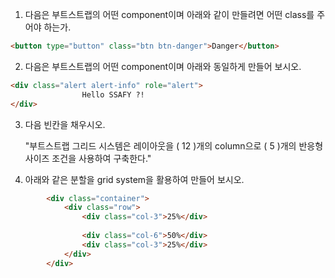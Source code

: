 1.  다음은 부트스트랩의 어떤 component이며 아래와 같이 만들려면 어떤 class를 주어야 하는가.

~~~html
<button type="button" class="btn btn-danger">Danger</button>
~~~



2. 다음은 부트스트랩의 어떤 component이며 아래와 동일하게 만들어 보시오.

~~~html
<div class="alert alert-info" role="alert">
                Hello SSAFY ?!
</div>
~~~



3. 다음 빈칸을 채우시오.

   "부트스트랩 그리드 시스템은 레이아웃을 ( 12  )개의 column으로 (   5  )개의 반응형 사이즈 조건을 사용하여 구축한다."



4. 아래와 같은 분할을 grid system을 활용하여 만들어 보시오.

~~~html
        <div class="container">
            <div class="row">
                <div class="col-3">25%</div>
            
                <div class="col-6">50%</div>
                <div class="col-3">25%</div>
            </div>
        </div>
~~~


